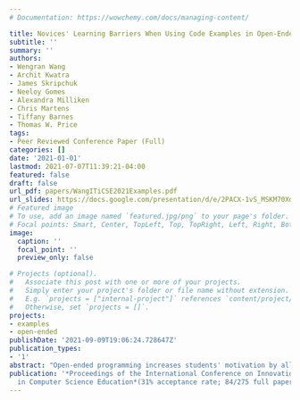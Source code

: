 ```yaml
---
# Documentation: https://wowchemy.com/docs/managing-content/

title: Novices' Learning Barriers When Using Code Examples in Open-Ended Programming
subtitle: ''
summary: ''
authors:
- Wengran Wang
- Archit Kwatra
- James Skripchuk
- Neeloy Gomes
- Alexandra Milliken
- Chris Martens
- Tiffany Barnes
- Thomas W. Price
tags:
- Peer Reviewed Conference Paper (Full)
categories: []
date: '2021-01-01'
lastmod: 2021-07-07T11:39:21-04:00
featured: false
draft: false
url_pdf: papers/WangITiCSE2021Examples.pdf
url_slides: https://docs.google.com/presentation/d/e/2PACX-1vS_MSKM70XdArBxirf7o900fGZEu69bwBSOBFqDuXPI6AHPDNwyFUxF9nMPjlBl5jrQNxHloMDgEunx/pub?start=false&loop=false&delayms=3000
# Featured image
# To use, add an image named `featured.jpg/png` to your page's folder.
# Focal points: Smart, Center, TopLeft, Top, TopRight, Left, Right, BottomLeft, Bottom, BottomRight.
image:
  caption: ''
  focal_point: ''
  preview_only: false

# Projects (optional).
#   Associate this post with one or more of your projects.
#   Simply enter your project's folder or file name without extension.
#   E.g. `projects = ["internal-project"]` references `content/project/deep-learning/index.md`.
#   Otherwise, set `projects = []`.
projects:
- examples
- open-ended
publishDate: '2021-09-09T19:06:24.728647Z'
publication_types:
- '1'
abstract: "Open-ended programming increases students' motivation by allowing them to solve authentic problems and connect programming to their own interests. However, such open-ended projects are also challenging, as they often encourage students to explore new programming features and attempt tasks that they have not learned before. Code examples are effective learning materials for students and are well-suited to supporting open-ended programming. However, there is little work to understand how novices learn with examples during open-ended programming, and few real-world deployments of such tools. In this paper, we explore novices' learning barriers when interacting with code examples during open-ended programming. We deployed Example Helper, a tool that offers galleries of code examples to search and use, with 44 novice students in an introductory programming classroom, working on an open-ended project in Snap. We found three high-level barriers that novices encountered when using examples: decision, search and integration barriers. We discuss how these barriers arise and design opportunities to address them."
publication: '*Proceedings of the International Conference on Innovation and Technology
  in Computer Science Education*(31% acceptance rate; 84/275 full papers.)'
---
```

